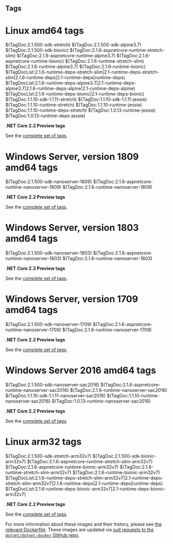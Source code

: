 ## Tags

# Linux amd64 tags

$(TagDoc:2.1.500-sdk-stretch)
$(TagDoc:2.1.500-sdk-alpine3.7)
$(TagDoc:2.1.500-sdk-bionic)
$(TagDoc:2.1.6-aspnetcore-runtime-stretch-slim)
$(TagDoc:2.1.6-aspnetcore-runtime-alpine3.7)
$(TagDoc:2.1.6-aspnetcore-runtime-bionic)
$(TagDoc:2.1.6-runtime-stretch-slim)
$(TagDoc:2.1.6-runtime-alpine3.7)
$(TagDoc:2.1.6-runtime-bionic)
$(TagDocList:2.1.6-runtime-deps-stretch-slim|2.1-runtime-deps-stretch-slim|2.1.6-runtime-deps|2.1-runtime-deps|runtime-deps)
$(TagDocList:2.1.6-runtime-deps-alpine3.7|2.1-runtime-deps-alpine3.7|2.1.6-runtime-deps-alpine|2.1-runtime-deps-alpine)
$(TagDocList:2.1.6-runtime-deps-bionic|2.1-runtime-deps-bionic)
$(TagDoc:1.1.10-sdk-1.1.11-stretch)
$(TagDoc:1.1.10-sdk-1.1.11-jessie)
$(TagDoc:1.1.10-runtime-stretch)
$(TagDoc:1.1.10-runtime-jessie)
$(TagDoc:1.1.10-runtime-deps-stretch)
$(TagDoc:1.0.13-runtime-jessie)
$(TagDoc:1.0.13-runtime-deps-jessie)

**.NET Core 2.2 Preview tags**

See the [complete set of tags]($(System:SourceUrl)/TAGS.md).

# Windows Server, version 1809 amd64 tags

$(TagDoc:2.1.500-sdk-nanoserver-1809)
$(TagDoc:2.1.6-aspnetcore-runtime-nanoserver-1809)
$(TagDoc:2.1.6-runtime-nanoserver-1809)

**.NET Core 2.2 Preview tags**

See the [complete set of tags]($(System:SourceUrl)/TAGS.md).

# Windows Server, version 1803 amd64 tags

$(TagDoc:2.1.500-sdk-nanoserver-1803)
$(TagDoc:2.1.6-aspnetcore-runtime-nanoserver-1803)
$(TagDoc:2.1.6-runtime-nanoserver-1803)

**.NET Core 2.2 Preview tags**

See the [complete set of tags]($(System:SourceUrl)/TAGS.md).

# Windows Server, version 1709 amd64 tags

$(TagDoc:2.1.500-sdk-nanoserver-1709)
$(TagDoc:2.1.6-aspnetcore-runtime-nanoserver-1709)
$(TagDoc:2.1.6-runtime-nanoserver-1709)

**.NET Core 2.2 Preview tags**

See the [complete set of tags]($(System:SourceUrl)/TAGS.md).

# Windows Server 2016 amd64 tags

$(TagDoc:2.1.500-sdk-nanoserver-sac2016)
$(TagDoc:2.1.6-aspnetcore-runtime-nanoserver-sac2016)
$(TagDoc:2.1.6-runtime-nanoserver-sac2016)
$(TagDoc:1.1.10-sdk-1.1.11-nanoserver-sac2016)
$(TagDoc:1.1.10-runtime-nanoserver-sac2016)
$(TagDoc:1.0.13-runtime-nanoserver-sac2016)

**.NET Core 2.2 Preview tags**

See the [complete set of tags]($(System:SourceUrl)/TAGS.md).

# Linux arm32 tags

$(TagDoc:2.1.500-sdk-stretch-arm32v7)
$(TagDoc:2.1.500-sdk-bionic-arm32v7)
$(TagDoc:2.1.6-aspnetcore-runtime-stretch-slim-arm32v7)
$(TagDoc:2.1.6-aspnetcore-runtime-bionic-arm32v7)
$(TagDoc:2.1.6-runtime-stretch-slim-arm32v7)
$(TagDoc:2.1.6-runtime-bionic-arm32v7)
$(TagDocList:2.1.6-runtime-deps-stretch-slim-arm32v7|2.1-runtime-deps-stretch-slim-arm32v7|2.1.6-runtime-deps|2.1-runtime-deps|runtime-deps)
$(TagDocList:2.1.6-runtime-deps-bionic-arm32v7|2.1-runtime-deps-bionic-arm32v7)

**.NET Core 2.2 Preview tags**

See the [complete set of tags]($(System:SourceUrl)/TAGS.md).

For more information about these images and their history, please see [the relevant Dockerfile](https://github.com/dotnet/dotnet-docker/search?utf8=%E2%9C%93&q=FROM&type=Code). These images are updated via [pull requests to the `dotnet/dotnet-docker` GitHub repo](https://github.com/dotnet/dotnet-docker/pulls).

